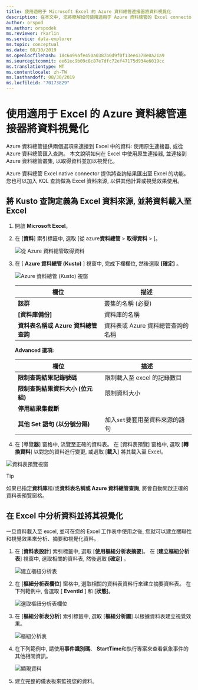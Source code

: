 ```yaml
---
title: 使用適用于 Microsoft Excel 的 Azure 資料總管連接器將資料視覺化
description: 在本文中, 您將瞭解如何使用適用于 Azure 資料總管的 Excel connector。
author: orspod
ms.author: orspodek
ms.reviewer: rkarlin
ms.service: data-explorer
ms.topic: conceptual
ms.date: 08/30/2019
ms.openlocfilehash: 18c6499afe450a0387b0d9f0f13ee4378e0a21a9
ms.sourcegitcommit: ee61ec9b09c8c87e7dfc72ef47175d934e6019cc
ms.translationtype: MT
ms.contentlocale: zh-TW
ms.lasthandoff: 08/30/2019
ms.locfileid: "70173829"
---
```

# <a name="visualize-data-using-the-azure-data-explorer-connector-for-excel"></a>使用適用于 Excel 的 Azure 資料總管連接器將資料視覺化

Azure 資料總管提供兩個選項來連接到 Excel 中的資料: 使用原生連接器, 或從 Azure 資料總管匯入查詢。 本文說明如何在 Excel 中使用原生連接器, 並連接到 Azure 資料總管叢集, 以取得資料並加以視覺化。

Azure 資料總管 Excel native connector 提供將查詢結果匯出至 Excel 的功能。 您也可以加入 KQL 查詢做為 Excel 資料來源, 以供其他計算或視覺效果使用。

## <a name="define-kusto-query-as-an-excel-data-source-and-load-the-data-to-excel"></a>將 Kusto 查詢定義為 Excel 資料來源, 並將資料載入至 Excel

1. 開啟 **Microsoft Excel**。
1. 在 [**資料**] 索引標籤中, 選取 [從 azure**資料總管**  > **取得資料** > ]。

    ![從 Azure 資料總管取得資料](media/excel-connector/get-data-from-adx.png)

1. 在 [ **Azure 資料總管 (Kusto)** ] 視窗中, 完成下欄欄位, 然後選取 **[確定]** 。

    ![Azure 資料總管 (Kusto) 視窗](media/excel-connector/adx-connection-window.png)
    
    |欄位   |描述 |
    |---------|---------|
    |**該群**   |   叢集的名稱 (必要)      |    
    |**[資料庫備份]**     |    資料庫的名稱      |    
    |**資料表名稱或 Azure 資料總管查詢**    |     資料表或 Azure 資料總管查詢的名稱    | 
    
    **Advanced 選項:**

     |欄位   |描述 |
    |---------|---------|
    |**限制查詢結果記錄號碼**     |     限制載入至 excel 的記錄數目  |    
    |**限制查詢結果資料大小 (位元組)**    |    限制資料大小      |   
    |**停用結果集截斷**    |         |      
    |**其他 Set 語句 (以分號分隔)**    |    加入`set`要套用至資料來源的語句     |   

1.  在 [導覽**器**] 窗格中, 流覽至正確的資料表。 在 [資料表預覽] 窗格中, 選取 [**轉換資料**] 以對您的資料進行變更, 或選取 [**載入**] 將其載入至 Excel。

![資料表預覽視窗](media/excel-connector/navigate-table-preview-window.png)

   > [!TIP]
   > 如果已指定**資料庫**和/或**資料表名稱或 Azure 資料總管查詢**, 將會自動開啟正確的資料表預覽窗格。 

## <a name="analyze-and-visualize-data-in-excel"></a>在 Excel 中分析資料並將其視覺化

一旦資料載入至 excel, 並可在您的 Excel 工作表中使用之後, 您就可以建立關聯性和視覺效果來分析、摘要和視覺化資料。 

1.  在 [**資料表設計**] 索引標籤中, 選取 [**使用樞紐分析表摘要**]。 在 [**建立樞紐分析表**] 視窗中, 選取相關的資料表, 然後選取 **[確定]** 。

    ![建立樞紐分析表](media/excel-connector/create-pivot-table.png)

1. 在 [**樞紐分析表欄位**] 窗格中, 選取相關的資料表資料行來建立摘要資料表。 在下列範例中, 會選取 [ **EventId** ] 和 [**狀態**]。
    
    ![選取樞紐分析表欄位](media/excel-connector/pivot-table-pick-fields.png)

1. 在 [**樞紐分析表分析**] 索引標籤中, 選取 [**樞紐分析圖**] 以根據資料表建立視覺效果。 

    ![樞紐分析表](media/excel-connector/pivot-table-analyze-pivotchart.png)

1. 在下列範例中, 請使用**事件識別碼**、 **StartTime**和執行專案來查看氣象事件的其他相關資訊。

    ![顯現資料](media/excel-connector/visualize-excel-data.png)

1. 建立完整的儀表板來監視您的資料。

